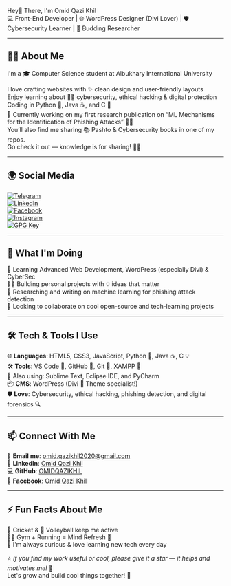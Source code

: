 Hey👋 There, I'm Omid Qazi Khil  
💻 Front-End Developer | 🌐 WordPress Designer (Divi Lover) | 🛡️ Cybersecurity Learner | 📝 Budding Researcher

---

## 🙋‍♂️ About Me
I'm a 🎓 Computer Science student at Albukhary International University

I love crafting websites with ✨ clean design and user-friendly layouts  
Enjoy learning about 🕵️‍♂️ cybersecurity, ethical hacking & digital protection  
Coding in Python 🐍, Java ☕, and C 🧠  
📖 Currently working on my first research publication on “ML Mechanisms for the Identification of Phishing Attacks” 🔬🤖  
You’ll also find me sharing 📚 Pashto & Cybersecurity books in one of my repos.  
Go check it out — knowledge is for sharing! 🔗📖

---

## 🌍 Social Media  
[![Telegram](https://img.shields.io/badge/Telegram-2CA5E0?style=for-the-badge&logo=telegram&logoColor=white)](https://t.me/yourusername)  
[![LinkedIn](https://img.shields.io/badge/LinkedIn-0077B5?style=for-the-badge&logo=linkedin&logoColor=white)](https://www.linkedin.com/in/omid-qazi-khil/)  
[![Facebook](https://img.shields.io/badge/Facebook-1877F2?style=for-the-badge&logo=facebook&logoColor=white)](https://www.facebook.com/yourusername)  
[![Instagram](https://img.shields.io/badge/Instagram-E4405F?style=for-the-badge&logo=instagram&logoColor=white)](https://www.instagram.com/yourusername)  
[![GPG Key](https://img.shields.io/badge/GPG%20Key-343434?style=for-the-badge&logo=gnu-privacy-guard&logoColor=white)](https://example.com/your-gpg-key)

---

## 🚀 What I'm Doing
🌱 Learning Advanced Web Development, WordPress (especially Divi) & CyberSec  
👨‍💻 Building personal projects with 💡 ideas that matter  
📝 Researching and writing on machine learning for phishing attack detection  
🤝 Looking to collaborate on cool open-source and tech-learning projects

---

## 🛠️ Tech & Tools I Use
🌐 **Languages**: HTML5, CSS3, JavaScript, Python 🐍, Java ☕, C 💡  
🛠️ **Tools**: VS Code 🎨, GitHub 🐙, Git 🔧, XAMPP 🧪  
🧠 Also using: Sublime Text, Eclipse IDE, and PyCharm  
📦 **CMS**: WordPress (Divi 🧩 Theme specialist!)  
🛡️ **Love**: Cybersecurity, ethical hacking, phishing detection, and digital forensics 🔍

---

## 📫 Connect With Me
📧 **Email me**: [omid.qazikhil2020@gmail.com](mailto:omid.qazikhil2020@gmail.com)  
🔗 **LinkedIn**: [Omid Qazi Khil](https://www.linkedin.com/in/omid-qazi-khil/)  
💻 **GitHub**: [OMIDQAZIKHIL](https://github.com/OMIDQAZIKHIL)  
📱 **Facebook**: [Omid Qazi Khil](https://www.facebook.com/yourusername)

---

## ⚡ Fun Facts About Me
🏏 Cricket & 🏐 Volleyball keep me active  
🏃‍♂️ Gym + Running = Mind Refresh 💪  
🧠 I'm always curious & love learning new tech every day  

⭐ _If you find my work useful or cool, please give it a star — it helps and motivates me!_ 🌟  
Let's grow and build cool things together! 🚀
